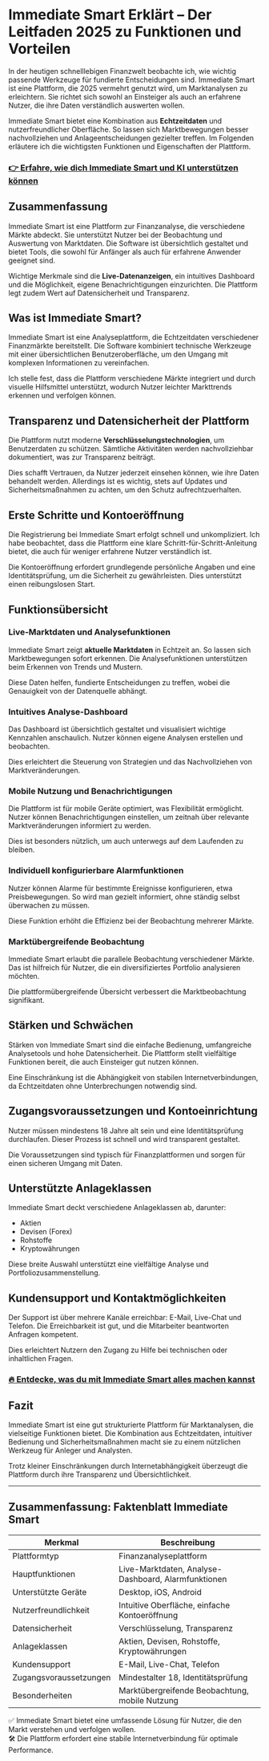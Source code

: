 # Immediate Smart Erklärt – Der Leitfaden 2025 zu Funktionen und Vorteilen
   
In der heutigen schnelllebigen Finanzwelt beobachte ich, wie wichtig passende Werkzeuge für fundierte Entscheidungen sind. Immediate Smart ist eine Plattform, die 2025 vermehrt genutzt wird, um Marktanalysen zu erleichtern. Sie richtet sich sowohl an Einsteiger als auch an erfahrene Nutzer, die ihre Daten verständlich auswerten wollen.

Immediate Smart bietet eine Kombination aus **Echtzeitdaten** und nutzerfreundlicher Oberfläche. So lassen sich Marktbewegungen besser nachvollziehen und Anlageentscheidungen gezielter treffen. Im Folgenden erläutere ich die wichtigsten Funktionen und Eigenschaften der Plattform.

### [👉 Erfahre, wie dich Immediate Smart und KI unterstützen können](https://t.co/jsO88yR6GI)
## Zusammenfassung  
Immediate Smart ist eine Plattform zur Finanzanalyse, die verschiedene Märkte abdeckt. Sie unterstützt Nutzer bei der Beobachtung und Auswertung von Marktdaten. Die Software ist übersichtlich gestaltet und bietet Tools, die sowohl für Anfänger als auch für erfahrene Anwender geeignet sind.

Wichtige Merkmale sind die **Live-Datenanzeigen**, ein intuitives Dashboard und die Möglichkeit, eigene Benachrichtigungen einzurichten. Die Plattform legt zudem Wert auf Datensicherheit und Transparenz.

## Was ist Immediate Smart?  
Immediate Smart ist eine Analyseplattform, die Echtzeitdaten verschiedener Finanzmärkte bereitstellt. Die Software kombiniert technische Werkzeuge mit einer übersichtlichen Benutzeroberfläche, um den Umgang mit komplexen Informationen zu vereinfachen.

Ich stelle fest, dass die Plattform verschiedene Märkte integriert und durch visuelle Hilfsmittel unterstützt, wodurch Nutzer leichter Markttrends erkennen und verfolgen können.

## Transparenz und Datensicherheit der Plattform  
Die Plattform nutzt moderne **Verschlüsselungstechnologien**, um Benutzerdaten zu schützen. Sämtliche Aktivitäten werden nachvollziehbar dokumentiert, was zur Transparenz beiträgt.

Dies schafft Vertrauen, da Nutzer jederzeit einsehen können, wie ihre Daten behandelt werden. Allerdings ist es wichtig, stets auf Updates und Sicherheitsmaßnahmen zu achten, um den Schutz aufrechtzuerhalten.

## Erste Schritte und Kontoeröffnung  
Die Registrierung bei Immediate Smart erfolgt schnell und unkompliziert. Ich habe beobachtet, dass die Plattform eine klare Schritt-für-Schritt-Anleitung bietet, die auch für weniger erfahrene Nutzer verständlich ist.

Die Kontoeröffnung erfordert grundlegende persönliche Angaben und eine Identitätsprüfung, um die Sicherheit zu gewährleisten. Dies unterstützt einen reibungslosen Start.

## Funktionsübersicht  
### Live-Marktdaten und Analysefunktionen  
Immediate Smart zeigt **aktuelle Marktdaten** in Echtzeit an. So lassen sich Marktbewegungen sofort erkennen. Die Analysefunktionen unterstützen beim Erkennen von Trends und Mustern.

Diese Daten helfen, fundierte Entscheidungen zu treffen, wobei die Genauigkeit von der Datenquelle abhängt.

### Intuitives Analyse-Dashboard  
Das Dashboard ist übersichtlich gestaltet und visualisiert wichtige Kennzahlen anschaulich. Nutzer können eigene Analysen erstellen und beobachten.

Dies erleichtert die Steuerung von Strategien und das Nachvollziehen von Marktveränderungen.

### Mobile Nutzung und Benachrichtigungen  
Die Plattform ist für mobile Geräte optimiert, was Flexibilität ermöglicht. Nutzer können Benachrichtigungen einstellen, um zeitnah über relevante Marktveränderungen informiert zu werden.

Dies ist besonders nützlich, um auch unterwegs auf dem Laufenden zu bleiben.

### Individuell konfigurierbare Alarmfunktionen  
Nutzer können Alarme für bestimmte Ereignisse konfigurieren, etwa Preisbewegungen. So wird man gezielt informiert, ohne ständig selbst überwachen zu müssen.

Diese Funktion erhöht die Effizienz bei der Beobachtung mehrerer Märkte.

### Marktübergreifende Beobachtung  
Immediate Smart erlaubt die parallele Beobachtung verschiedener Märkte. Das ist hilfreich für Nutzer, die ein diversifiziertes Portfolio analysieren möchten.

Die plattformübergreifende Übersicht verbessert die Marktbeobachtung signifikant.

## Stärken und Schwächen  
Stärken von Immediate Smart sind die einfache Bedienung, umfangreiche Analysetools und hohe Datensicherheit. Die Plattform stellt vielfältige Funktionen bereit, die auch Einsteiger gut nutzen können.

Eine Einschränkung ist die Abhängigkeit von stabilen Internetverbindungen, da Echtzeitdaten ohne Unterbrechungen notwendig sind.

## Zugangsvoraussetzungen und Kontoeinrichtung  
Nutzer müssen mindestens 18 Jahre alt sein und eine Identitätsprüfung durchlaufen. Dieser Prozess ist schnell und wird transparent gestaltet.

Die Voraussetzungen sind typisch für Finanzplattformen und sorgen für einen sicheren Umgang mit Daten.

## Unterstützte Anlageklassen  
Immediate Smart deckt verschiedene Anlageklassen ab, darunter:  
- Aktien  
- Devisen (Forex)  
- Rohstoffe  
- Kryptowährungen  

Diese breite Auswahl unterstützt eine vielfältige Analyse und Portfoliozusammenstellung.

## Kundensupport und Kontaktmöglichkeiten  
Der Support ist über mehrere Kanäle erreichbar: E-Mail, Live-Chat und Telefon. Die Erreichbarkeit ist gut, und die Mitarbeiter beantworten Anfragen kompetent.

Dies erleichtert Nutzern den Zugang zu Hilfe bei technischen oder inhaltlichen Fragen.

### [🔥 Entdecke, was du mit Immediate Smart alles machen kannst](https://t.co/jsO88yR6GI)
## Fazit  
Immediate Smart ist eine gut strukturierte Plattform für Marktanalysen, die vielseitige Funktionen bietet. Die Kombination aus Echtzeitdaten, intuitiver Bedienung und Sicherheitsmaßnahmen macht sie zu einem nützlichen Werkzeug für Anleger und Analysten.

Trotz kleiner Einschränkungen durch Internetabhängigkeit überzeugt die Plattform durch ihre Transparenz und Übersichtlichkeit.

---

## Zusammenfassung: Faktenblatt Immediate Smart  

| Merkmal                      | Beschreibung                         |
|-----------------------------|------------------------------------|
| Plattformtyp                 | Finanzanalyseplattform              |
| Hauptfunktionen             | Live-Marktdaten, Analyse-Dashboard, Alarmfunktionen  |
| Unterstützte Geräte          | Desktop, iOS, Android               |
| Nutzerfreundlichkeit         | Intuitive Oberfläche, einfache Kontoeröffnung |
| Datensicherheit             | Verschlüsselung, Transparenz       |
| Anlageklassen               | Aktien, Devisen, Rohstoffe, Kryptowährungen |
| Kundensupport               | E-Mail, Live-Chat, Telefon         |
| Zugangsvoraussetzungen      | Mindestalter 18, Identitätsprüfung  |
| Besonderheiten              | Marktübergreifende Beobachtung, mobile Nutzung |

✅ Immediate Smart bietet eine umfassende Lösung für Nutzer, die den Markt verstehen und verfolgen wollen.  
🛠️ Die Plattform erfordert eine stabile Internetverbindung für optimale Performance.